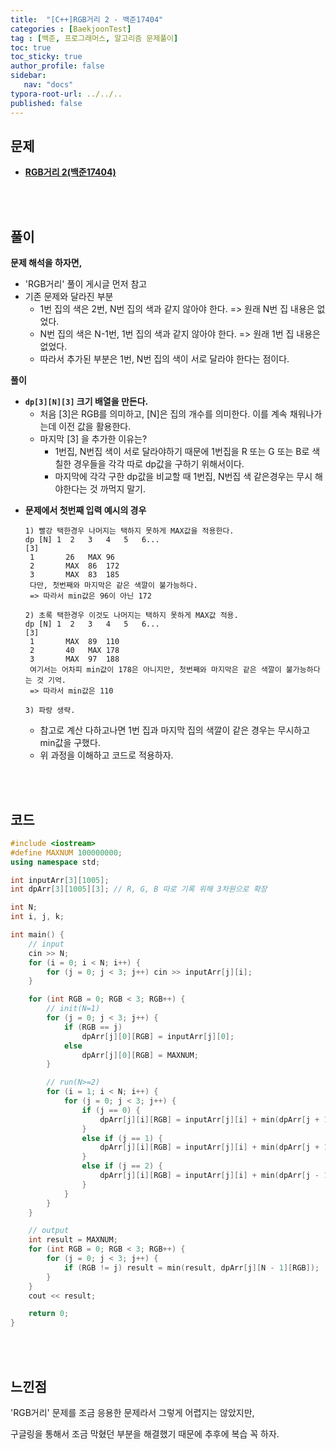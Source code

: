 ```yaml
---
title:  "[C++]RGB거리 2 - 백준17404"
categories : [BaekjoonTest]
tag : [백준, 프로그래머스, 알고리즘 문제풀이]
toc: true
toc_sticky: true
author_profile: false
sidebar:
   nav: "docs"
typora-root-url: ../../..
published: false
---
```




## 문제

* **[RGB거리 2(백준17404)](https://www.acmicpc.net/problem/17404)**

<br><br>

## 풀이

**문제 해석을 하자면,**

* 'RGB거리' 풀이 게시글 먼저 참고
* 기존 문제와 달라진 부분
  * 1번 집의 색은 2번, N번 집의 색과 같지 않아야 한다. => 원래 N번 집 내용은 없었다.
  * N번 집의 색은 N-1번, 1번 집의 색과 같지 않아야 한다. => 원래 1번 집 내용은 없었다.
  * 따라서 추가된 부분은 1번, N번 집의 색이 서로 달라야 한다는 점이다.





**풀이**

- **`dp[3][N][3]` 크기 배열을 만든다.**
  - 처음 [3]은 RGB를 의미하고, [N]은 집의 개수를 의미한다. 이를 계속 채워나가는데 이전 값을 활용한다.
  - 마지막 [3] 을 추가한 이유는?
    - 1번집, N번집 색이 서로 달라야하기 때문에 1번집을 R 또는 G 또는 B로 색칠한 경우들을 각각 따로 dp값을 구하기 위해서이다.
    - 마지막에 각각 구한 dp값을 비교할 때 1번집, N번집 색 같은경우는 무시 해야한다는 것 까먹지 말기.


* **문제에서 첫번째 입력 예시의 경우**
  
  ```
  1) 빨강 택한경우 나머지는 택하지 못하게 MAX값을 적용한다.
  dp [N] 1	2	3	4	5	6...
  [3]
   1	   26	MAX	96
   2	   MAX	86	172
   3	   MAX	83	185
   다만, 첫번째와 마지막은 같은 색깔이 불가능하다.
   => 따라서 min값은 96이 아닌 172
  
  2) 초록 택한경우 이것도 나머지는 택하지 못하게 MAX값 적용.
  dp [N] 1	2	3	4	5	6...
  [3]
   1	   MAX	89	110
   2	   40	MAX	178
   3	   MAX	97	188
   여기서는 어차피 min값이 178은 아니지만, 첫번째와 마지막은 같은 색깔이 불가능하다는 것 기억.
   => 따라서 min값은 110
  
  3) 파랑 생략.
  ```
  
  * 참고로 계산 다하고나면 1번 집과 마지막 집의 색깔이 같은 경우는 무시하고 min값을 구했다.
  * 위 과정을 이해하고 코드로 적용하자.




<br><br>

## 코드

```c++
#include <iostream>
#define MAXNUM 100000000;
using namespace std;

int inputArr[3][1005];
int dpArr[3][1005][3]; // R, G, B 따로 기록 위해 3차원으로 확장

int N;
int i, j, k;

int main() {
	// input
	cin >> N;
	for (i = 0; i < N; i++) {
		for (j = 0; j < 3; j++) cin >> inputArr[j][i];
	}

	for (int RGB = 0; RGB < 3; RGB++) {
		// init(N=1)
		for (j = 0; j < 3; j++) {
			if (RGB == j)
				dpArr[j][0][RGB] = inputArr[j][0];
			else
				dpArr[j][0][RGB] = MAXNUM;
		}

		// run(N>=2)
		for (i = 1; i < N; i++) {
			for (j = 0; j < 3; j++) {
				if (j == 0) {
					dpArr[j][i][RGB] = inputArr[j][i] + min(dpArr[j + 1][i - 1][RGB], dpArr[j + 2][i - 1][RGB]);
				}
				else if (j == 1) {
					dpArr[j][i][RGB] = inputArr[j][i] + min(dpArr[j + 1][i - 1][RGB], dpArr[j - 1][i - 1][RGB]);
				}
				else if (j == 2) {
					dpArr[j][i][RGB] = inputArr[j][i] + min(dpArr[j - 1][i - 1][RGB], dpArr[j - 2][i - 1][RGB]);
				}
			}
		}
	}

	// output
	int result = MAXNUM;
	for (int RGB = 0; RGB < 3; RGB++) {
		for (j = 0; j < 3; j++) {
			if (RGB != j) result = min(result, dpArr[j][N - 1][RGB]);
		}
	}
	cout << result;

	return 0;
}
```

<br><br>

## 느낀점

'RGB거리' 문제를 조금 응용한 문제라서 그렇게 어렵지는 않았지만,

구글링을 통해서 조금 막혔던 부분을 해결했기 때문에 추후에 복습 꼭 하자.
